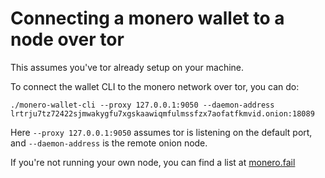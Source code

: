 # Connecting a monero wallet to a node over tor

This assumes you've tor already setup on your machine.

To connect the wallet CLI to the monero network over tor, you can do:


```
./monero-wallet-cli --proxy 127.0.0.1:9050 --daemon-address lrtrju7tz72422sjmwakygfu7xgskaawiqmfulmssfzx7aofatfkmvid.onion:18089
```

Here `--proxy 127.0.0.1:9050` assumes tor is listening on the default port, and `--daemon-address` is the remote onion node.

If you're not running your own node, you can find a list at [monero.fail](https://monero.fail/?chain=monero&network=mainnet&onion=on&all=true)
